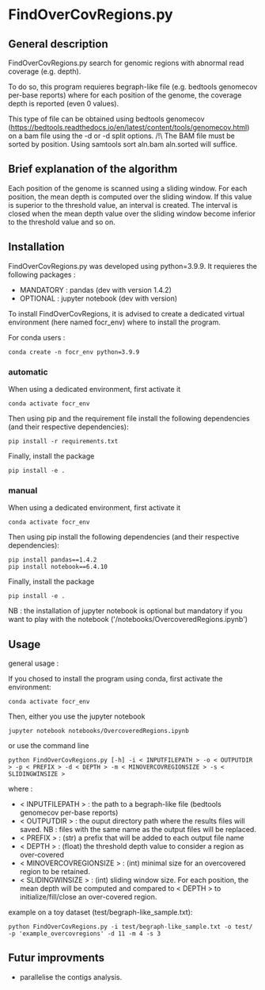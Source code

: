 # FindOverCovRegions.py

## General description
FindOverCovRegions.py search for genomic regions with abnormal read coverage (e.g. depth).

To do so, this program requieres begraph-like file (e.g. bedtools genomecov per-base reports) where for each position of the genome, the coverage depth is reported (even 0 values).

This type of file can be obtained using bedtools genomecov (https://bedtools.readthedocs.io/en/latest/content/tools/genomecov.html) on a bam file using the -d or -d split options. /!\ The BAM file must be sorted by position. Using samtools sort aln.bam aln.sorted will suffice.

## Brief explanation of the algorithm
Each position of the genome is scanned using a sliding window. For each position, the mean depth is computed over the sliding window. If this value is superior to the threshold value, an interval is created. The interval is closed when the mean depth value over the sliding window become inferior to the threshold value and so on. 

## Installation
FindOverCovRegions.py was developed using python=3.9.9. It requieres the following packages :
- MANDATORY : pandas (dev with version 1.4.2) 
- OPTIONAL : jupyter notebook (dev with version)

To install FindOverCovRegions, it is advised to create a dedicated virtual environment (here named focr_env) where to install the program. 

For conda users :
```
conda create -n focr_env python=3.9.9
```
### automatic
When using a dedicated environment, first activate it
```
conda activate focr_env
```
Then using pip and the requirement file install the following dependencies (and their respective dependencies):
```
pip install -r requirements.txt
```
Finally, install the package 
```
pip install -e .
```

### manual
When using a dedicated environment, first activate it
```
conda activate focr_env
```
Then using pip install the following dependencies (and their respective dependencies):
```
pip install pandas==1.4.2
pip install notebook==6.4.10
```
Finally, install the package 
```
pip install -e .
```
NB : the installation of jupyter notebook is optional but mandatory if you want to play with the notebook ('/notebooks/OvercoveredRegions.ipynb')


## Usage
general usage :

If you chosed to install the program using conda, first activate the environment:
```
conda activate focr_env
```
Then, either you use the jupyter notebook
```
jupyter notebook notebooks/OvercoveredRegions.ipynb
```
or use the command line
```
python FindOverCovRegions.py [-h] -i < INPUTFILEPATH > -o < OUTPUTDIR > -p < PREFIX > -d < DEPTH > -m < MINOVERCOVREGIONSIZE > -s < SLIDINGWINSIZE >
```
where :
- < INPUTFILEPATH > : the path to a begraph-like file (bedtools genomecov per-base reports)
- < OUTPUTDIR > : the ouput directory path where the results files will saved. NB : files with the same name as the output files will be replaced.
- < PREFIX > : (str) a prefix that will be added to each output file name
- < DEPTH > : (float) the threshold depth value to consider a region as over-covered
- < MINOVERCOVREGIONSIZE > : (int) minimal size for an overcovered region to be retained. 
- < SLIDINGWINSIZE > : (int) sliding window size. For each position, the mean depth will be computed and compared to < DEPTH > to initialize/fill/close an over-covered region.

example on a toy dataset (test/begraph-like_sample.txt):
``` 
python FindOverCovRegions.py -i test/begraph-like_sample.txt -o test/ -p 'example_overcovregions' -d 11 -m 4 -s 3
```

## Futur improvments

- parallelise the contigs analysis.




